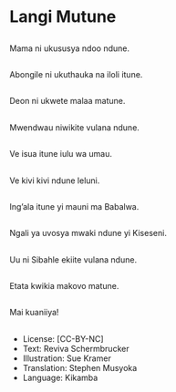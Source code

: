 # Langi Mutune

##
Mama ni ukususya ndoo
ndune.


##
Abongile ni ukuthauka
na iloli itune.


##
Deon ni ukwete malaa
matune.


##
Mwendwau niwikite
vulana ndune.


##
Ve isua itune iulu wa
umau.


##
Ve kivi kivi ndune leluni.


##
Ing’ala itune yi mauni
ma Babalwa.


##
Ngali ya uvosya mwaki
ndune yi Kiseseni.


##
Uu ni Sibahle ekiite
vulana ndune.


##
Etata kwikia makovo
matune.


##
Mai kuaniiya!


##
* License: [CC-BY-NC]
* Text: Reviva Schermbrucker
* Illustration: Sue Kramer
* Translation: Stephen Musyoka
* Language: Kikamba

